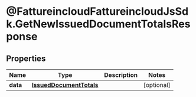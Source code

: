 # @FattureincloudFattureincloudJsSdk.GetNewIssuedDocumentTotalsResponse

## Properties

Name | Type | Description | Notes
------------ | ------------- | ------------- | -------------
**data** | [**IssuedDocumentTotals**](IssuedDocumentTotals.md) |  | [optional] 


